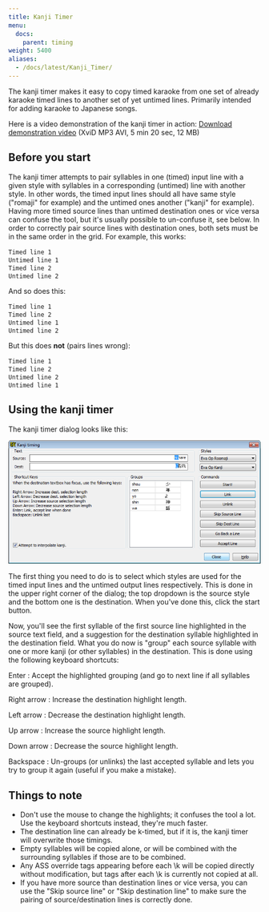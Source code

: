```yaml
---
title: Kanji Timer
menu:
  docs:
    parent: timing
weight: 5400
aliases:
  - /docs/latest/Kanji_Timer/
---
```


The kanji timer makes it easy to copy timed karaoke from one set of already karaoke timed lines to another set of yet untimed lines. Primarily intended for adding karaoke to Japanese songs.

Here is a video demonstration of the kanji timer in action: [Download demonstration video](http://www.animereactor.dk/aegisub/demovids/kanji-timer.avi) (XviD MP3 AVI, 5 min 20 sec, 12 MB)

## Before you start

The kanji timer attempts to pair syllables in one (timed) input line with a given style with syllables in a corresponding (untimed) line with another style. In other words, the timed input lines should all have same style ("romaji" for example) and the untimed ones another ("kanji" for example). Having more timed source lines than untimed destination ones or vice versa can confuse the tool, but it's usually possible to un-confuse it, see below. In order to correctly pair source lines with destination ones, both sets must be in the same order in the grid. For example, this works:

```plaintext
Timed line 1
Untimed line 1
Timed line 2
Untimed line 2
```

And so does this:

```plaintext
Timed line 1
Timed line 2
Untimed line 1
Untimed line 2
```

But this does **not** (pairs lines wrong):

```plaintext
Timed line 1
Timed line 2
Untimed line 2
Untimed line 1
```

## Using the kanji timer

The kanji timer dialog looks like this:

![Kanji_timer](/img/3.2/Kanji_timer.png#center)

The first thing you need to do is to select which styles are used for the timed input lines and the untimed output lines respectively. This is done in the upper right corner of the dialog; the top dropdown is the source style and the bottom one is the destination. When you've done this, click the start button.

Now, you'll see the first syllable of the first source line highlighted in the source text field, and a suggestion for the destination syllable highlighted in the destination field. What you do now is "group" each source syllable with one or more kanji (or other syllables) in the destination. This is done using the following keyboard shortcuts:

Enter
: Accept the highlighted grouping (and go to next line if all syllables are grouped).

Right arrow
: Increase the destination highlight length.

Left arrow
: Decrease the destination highlight length.

Up arrow
: Increase the source highlight length.

Down arrow
: Decrease the source highlight length.

Backspace
: Un-groups (or unlinks) the last accepted syllable and lets you try to group it again (useful if you make a mistake).

## Things to note

- Don't use the mouse to change the highlights; it confuses the tool a lot. Use the keyboard shortcuts instead, they're much faster.
- The destination line can already be k-timed, but if it is, the kanji timer will overwrite those timings.
- Empty syllables will be copied alone, or will be combined with the surrounding syllables if those are to be combined.
- Any ASS override tags appearing before each \\k will be copied directly without modification, but tags after each \\k is currently not copied at all.
- If you have more source than destination lines or vice versa, you can use the "Skip source line" or "Skip destination line" to make sure the pairing of source/destination lines is correctly done.
